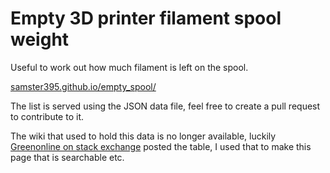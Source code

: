 # Empty 3D printer filament spool weight
Useful to work out how much filament is left on the spool.

[samster395.github.io/empty_spool/](https://samster395.github.io/empty_spool/)

The list is served using the JSON data file, feel free to create a pull request to contribute to it.

The wiki that used to hold this data is no longer available, luckily [Greenonline on stack exchange](https://3dprinting.stackexchange.com/a/23154/46763) posted the table, I used that to make this page that is searchable etc.
